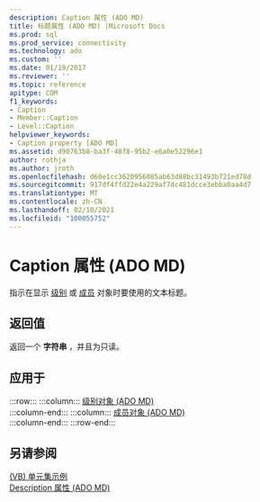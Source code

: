```yaml
---
description: Caption 属性 (ADO MD)
title: 标题属性 (ADO MD) |Microsoft Docs
ms.prod: sql
ms.prod_service: connectivity
ms.technology: ado
ms.custom: ''
ms.date: 01/19/2017
ms.reviewer: ''
ms.topic: reference
apitype: COM
f1_keywords:
- Caption
- Member::Caption
- Level::Caption
helpviewer_keywords:
- Caption property [ADO MD]
ms.assetid: d90763b8-ba3f-48f8-95b2-e6a0e52296e1
author: rothja
ms.author: jroth
ms.openlocfilehash: d60e1cc3620956085ab63d88bc31493b721ed78d
ms.sourcegitcommit: 917df4ffd22e4a229af7dc481dcce3ebba0aa4d7
ms.translationtype: MT
ms.contentlocale: zh-CN
ms.lasthandoff: 02/10/2021
ms.locfileid: "100055752"
---
```

# <a name="caption-property-ado-md"></a>Caption 属性 (ADO MD)
指示在显示 [级别](./level-object-ado-md.md) 或 [成员](./member-object-ado-md.md) 对象时要使用的文本标题。  
  
## <a name="return-values"></a>返回值  
 返回一个 **字符串** ，并且为只读。  
  
## <a name="applies-to"></a>应用于  

:::row:::
    :::column:::
        [级别对象 (ADO MD)](./level-object-ado-md.md)  
    :::column-end:::
    :::column:::
        [成员对象 (ADO MD)](./member-object-ado-md.md)  
    :::column-end:::
:::row-end:::

## <a name="see-also"></a>另请参阅  
 [ (VB) 单元集示例 ](./cellset-example-vb.md)   
 [Description 属性 (ADO MD)](./description-property-ado-md.md)
